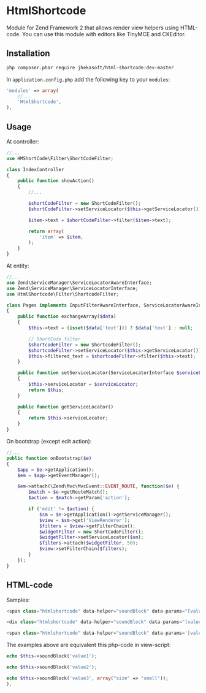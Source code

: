 HtmlShortcode
=============

Module for Zend Framework 2 that allows render view helpers using HTML-code.
You can use this module with editors like TinyMCE and CKEditor.

## Installation

```sh
php composer.phar require jhekasoft/html-shortcode:dev-master
```
In `application.config.php` add the following key to your `modules`:

```php
'modules' => array(
    //...
    'HtmlShortcode',
),
```

## Usage

At controller:

```php
//...
use HMShortCode\Filter\ShortCodeFilter;

class IndexController
{
    public function showAction()
    {
        //...

        $shortCodeFilter = new ShortCodeFilter();
        $shortCodeFilter->setServiceLocator($this->getServiceLocator());

        $item->text = $shortCodeFilter->filter($item->text);

        return array(
            'item' => $item,
        );
    }
}
```

At entity:

```php
//...
use Zend\ServiceManager\ServiceLocatorAwareInterface;
use Zend\ServiceManager\ServiceLocatorInterface;
use HtmlShortcode\Filter\ShortcodeFilter;

class Pages implements InputFilterAwareInterface, ServiceLocatorAwareInterface
{
    public function exchangeArray($data)
    {
        $this->text = (isset($data['text'])) ? $data['text'] : null;

        // ShortCode filter
        $shortcodeFilter = new ShortcodeFilter();
        $shortcodeFilter->setServiceLocator($this->getServiceLocator());
        $this->filtered_text = $shortcodeFilter->filter($this->text);
    }

    public function setServiceLocator(ServiceLocatorInterface $serviceLocator)
    {
        $this->serviceLocator = $serviceLocator;
        return $this;
    }

    public function getServiceLocator()
    {
        return $this->serviceLocator;
    }
}
```

On bootstrap (except edit action):

```php
//...
public function onBootstrap($e)
{
    $app = $e->getApplication();
    $em = $app->getEventManager();

    $em->attach(\Zend\Mvc\MvcEvent::EVENT_ROUTE, function($e) {
        $match = $e->getRouteMatch();
        $action = $match->getParam('action');

        if ('edit' != $action) {
            $sm = $e->getApplication()->getServiceManager();
            $view = $sm->get('ViewRenderer');
            $filters = $view->getFilterChain();
            $widgetFilter = new ShortCodeFilter();
            $widgetFilter->setServiceLocator($sm);
            $filters->attach($widgetFilter, 50);
            $view->setFilterChain($filters);
        }
    });
}
```

## HTML-code

Samples:

```php
<span class="htmlshortcode" data-helper="soundBlock" data-params="[value1]"></div>

<div class="htmlshortcode" data-helper="soundBlock" data-params="[value2]"></div>

<span class="htmlshortcode" data-helper="soundBlock" data-params='[value3][{"size":"small"}]'></span>
```

The examples above are equivalent this php-code in view-script:

```php
echo $this->soundBlock('value1');

echo $this->soundBlock('value2');

echo $this->soundBlock('value3', array("size" => "small"));
),
```

